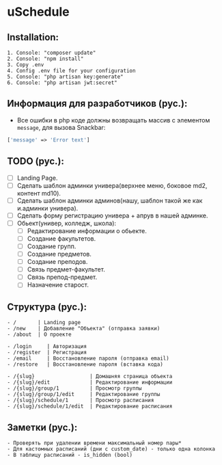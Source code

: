 uSchedule
=========

Installation:
-------------

```
1. Console: "composer update"
2. Console: "npm install"
3. Copy .env
4. Config .env file for your configuration
5. Console: "php artisan key:generate"
6. Console: "php artisan jwt:secret"
```

Информация для разработчиков (рус.):
------------------------------------
- Все ошибки в php коде должны возвращать массив с
элементом `message`, для вызова Snackbar:

```php
['message' => 'Error text']
```

TODO (рус.):
------------
- [ ] Landing Page.
- [ ] Сделать шаблон админки универа(верхнее меню, боковое md2, контент md10).
- [ ] Сделать шаблон админки админов(нашу, шаблон такой же как и.админки универа).
- [ ] Сделать форму регистрацию универа + апрув в нашей админке.
- [ ] Обьект(универ, колледж, школа):
  - [ ] Редактирование информации о обьекте.
  - [ ] Создание факультетов.
  - [ ] Создание групп.
  - [ ] Создание предметов.
  - [ ] Создание преподов.
  - [ ] Связь предмет-факультет.
  - [ ] Связь препод-предмет.
  - [ ] Назначение старост.
  
Структура (рус.):
-----------------
```
- /       | Landing page
- /new    | Добавление "Объекта" (отправка заявки)
- /about  | О проекте
```

```
- /login     | Авторизация
- /register  | Регистрация
- /email     | Восстановление пароля (отправка email)
- /restore   | Восстановление пароля (вставка кода)
```

```
- /{slug}                  | Домашняя страница объекта
- /{slug}/edit             | Редактирование информации
- /{slug}/group/1          | Просмотр группы
- /{slug}/group/1/edit     | Редактирование группы
- /{slug}/schedule/1       | Просмотр расписания
- /{slug}/schedule/1/edit  | Редактирование расписания
```
  
Заметки (рус.):
---------------
```
- Проверять при удалении времени максимальный номер пары*
- Для кастомных расписаний (дни с custom_date) - только одна колонка
- В таблицу расписаний - is_hidden (bool)
```
